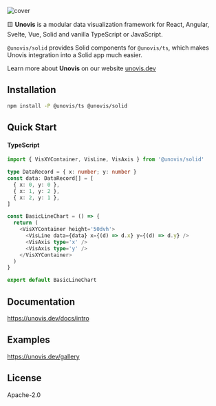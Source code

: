![cover](https://user-images.githubusercontent.com/755708/194946760-13db0396-c429-4abb-8324-a5efae0455e2.png)

🟨 **Unovis** is a modular data visualization framework for React, Angular, Svelte, Vue, Solid and vanilla TypeScript or JavaScript.

`@unovis/solid` provides Solid components for `@unovis/ts`, which makes Unovis integration into a Solid
app much easier.

Learn more about **Unovis** on our website [unovis.dev](https://unovis.dev)

## Installation
```bash
npm install -P @unovis/ts @unovis/solid
```

## Quick Start
#### TypeScript
```ts
import { VisXYContainer, VisLine, VisAxis } from '@unovis/solid'

type DataRecord = { x: number; y: number }
const data: DataRecord[] = [
  { x: 0, y: 0 },
  { x: 1, y: 2 },
  { x: 2, y: 1 },
]

const BasicLineChart = () => {
  return (
    <VisXYContainer height='50dvh'>
      <VisLine data={data} x={(d) => d.x} y={(d) => d.y} />
      <VisAxis type='x' />
      <VisAxis type='y' />
    </VisXYContainer>
  )
}

export default BasicLineChart
```

## Documentation
https://unovis.dev/docs/intro

## Examples
https://unovis.dev/gallery

## License
Apache-2.0
